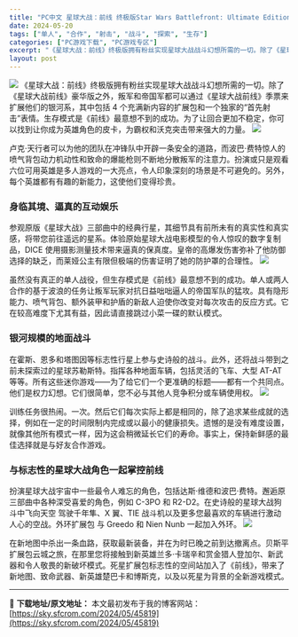 ```yaml
---
title: "PC中文 星球大战：前线 终极版Star Wars Battlefront: Ultimate Edition 43.7G"
date: 2024-05-20
tags: ["单人", "合作", "射击", "战斗", "探索", "生存"]
categories: ["PC游戏下载", "PC游戏专区"]
excerpt: "《星球大战：前线》终极版拥有粉丝实现星球大战战斗幻想所需的一切。除了《星球大战前线》豪华版之外，叛军和帝国军都可以通过《星球大战前线》季票来扩展他们的银河系，其中包括 4 个充满新内容的扩展包和一个独家的“首先射击”表情。生存模式是《前线》最意想不到的成功。为了让回合更加不稳定，你可以找到让你成为英&hellip;"
layout: post
---
```


<img class="aligncenter" src="https://sky.sfcrom.com/wp-content/uploads/2024/05/20240520123149-43089.jpeg" />
《星球大战：前线》终极版拥有粉丝实现星球大战战斗幻想所需的一切。除了《星球大战前线》豪华版之外，叛军和帝国军都可以通过《星球大战前线》季票来扩展他们的银河系，其中包括 4 个充满新内容的扩展包和一个独家的“首先射击”表情。生存模式是《前线》最意想不到的成功。为了让回合更加不稳定，你可以找到让你成为英雄角色的皮卡，为霸权和沃克突击带来强大的力量。

<img src="https://sky.sfcrom.com/wp-content/uploads/2024/05/20240520123155-e409f.jpeg" />

<span>卢克·天行者可以为他的团队在冲锋队中开辟一条安全的道路，而波巴·费特惊人的喷气背包动力机动性和致命的爆能枪则不断地分散叛军的注意力。扮演或只是观看六位可用英雄是多人游戏的一大亮点，令人印象深刻的场景是不可避免的。另外，每个英雄都有有趣的新能力，这使他们变得珍贵。</span>
<h3><span>身临其境、逼真的互动娱乐</span></h3>
<span>参观原版《星球大战》三部曲中的经典行星，其细节具有前所未有的真实性和真实感，将带您前往遥远的星系。体验原始星球大战电影模型的令人惊叹的数字复制品，DICE 使用摄影测量技术带来逼真的保真度。皇帝的高爆发伤害弥补了他防御选择的缺乏，而莱娅公主有限但极端的伤害证明了她的防护罩的合理性。</span>

<img src="https://sky.sfcrom.com/wp-content/uploads/2024/05/20240520123156-74177.jpeg" />

<span>虽然没有真正的单人战役，但生存模式是《前线》最意想不到的成功。单人或两人合作的基于波浪的任务让叛军玩家对抗日益咄咄逼人的帝国军队的猛攻。具有隐形能力、喷气背包、额外装甲和护盾的新敌人迫使你改变对每次攻击的反应方式。它在较高难度下尤其有益，因此请直接跳过小菜一碟的默认模式。</span>
<h3><span>银河规模的地面战斗</span></h3>
<span>在霍斯、恩多和塔图因等标志性行星上参与史诗般的战斗。此外，还将战斗带到之前未探索过的星球苏勒斯特。指挥各种地面车辆，包括灵活的飞车、大型 AT-AT 等等。所有这些迷你游戏——为了给它们一个更准确的标题——都有一个共同点。他们是权力幻想。它们很简单，您不必与其他人竞争积分或车辆使用权。</span>

<img src="https://sky.sfcrom.com/wp-content/uploads/2024/05/20240520123156-333a6.jpeg" />

<span>训练任务很热闹。一次。然后它们每次实际上都是相同的，除了追求某些成就的选择，例如在一定的时间限制内完成或以最小的健康损失。遗憾的是没有难度设置，就像其他所有模式一样，因为这会稍微延长它们的寿命。事实上，保持新鲜感的最佳选择就是与好友合作游戏。</span>
<h3><span>与标志性的星球大战角色一起掌控前线</span></h3>
<span>扮演星球大战宇宙中一些最令人难忘的角色，包括达斯·维德和波巴·费特。邂逅原三部曲中各种深受喜爱的角色，例如 C-3PO 和 R2-D2。在史诗般的星球大战狗斗中飞向天空 驾驶千年隼、X 翼、TIE 战斗机以及更多您最喜欢的车辆进行激动人心的空战。外环扩展包 与 Greedo 和 Nien Nunb 一起加入外环。</span>

<img src="https://sky.sfcrom.com/wp-content/uploads/2024/05/20240520123157-31e2f.jpeg" />

在新地图中杀出一条血路，获取最新装备，并在为时已晚之前到达撤离点。贝斯平扩展包云城之旅，在那里您将接触到新英雄兰多·卡瑞辛和赏金猎人登加尔、新武器和令人敬畏的新破坏模式。死星扩展包标志性的空间站加入了《前线》，带来了新地图、致命武器、新英雄楚巴卡和博斯克，以及以死星为背景的全新游戏模式。

---
📖 **下载地址/原文地址：** 本文最初发布于我的博客网站：[https://sky.sfcrom.com/2024/05/45819](https://sky.sfcrom.com/2024/05/45819)
